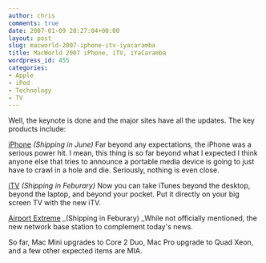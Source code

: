```yaml
---
author: chris
comments: true
date: 2007-01-09 20:27:04+00:00
layout: post
slug: macworld-2007-iphone-itv-iyacaramba
title: MacWorld 2007 iPhone, iTV, iYaCaramba
wordpress_id: 455
categories:
- Apple
- iPod
- Technology
- TV
---
```


Well, the keynote is done and the major sites have all the updates. The key products include:

[iPhone](http://www.apple.com/iphone/)
_(Shipping in June)_
Far beyond any expectations, the iPhone was a serious power hit. I mean, this thing is so far beyond what I expected I think anyone else that tries to announce a portable media device is going to just have to crawl in a hole and die. Seriously, nothing is even close.

[iTV](http://www.apple.com/appletv/)
_(Shipping in Feburary)_
Now you can take iTunes beyond the desktop, beyond the laptop, and beyond your pocket. Put it directly on your big screen TV with the new iTV.

[Airport Extreme](http://www.apple.com/airportextreme/)
_(Shipping in Feburary)
_While not officially mentioned, the new network base station to complement today's news.

So far, Mac Mini upgrades to Core 2 Duo, Mac Pro upgrade to Quad Xeon, and a few other expected items are MIA.
